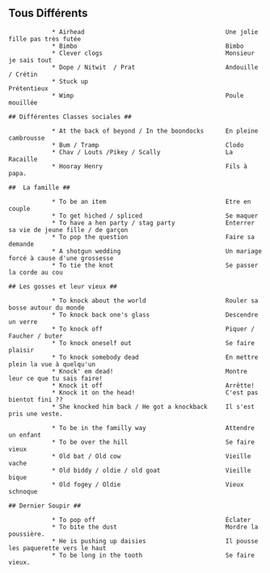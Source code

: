    <t5                                         ANGLAIS RUE CHAP5                                                               >
   
   
   
   ## Tous Différents ##
   
				* Airhead										Une jolie fille pas très futée
				* Bimbo											Bimbo
				* Clever clogs									Monsieur je sais tout
				* Dope / Nitwit  / Prat							Andouille / Crétin
				* Stuck up										Prétentieux
				* Wimp											Poule mouillée

	## Différentes Classes sociales ##
	
				* At the back of beyond / In the boondocks		En pleine cambrousse
				* Bum / Tramp									Clodo
				* Chav / Louts /Pikey / Scally					La Racaille
				* Hooray Henry									Fils à papa.

	##	La famille ##
	
				* To be an item									Etre en couple
				* To get hiched / spliced						Se maquer 
				* To have a hen party / stag party				Enterrer sa vie de jeune fille / de garçon
				* To pop the question							Faire sa demande
				* A shotgun wedding								Un mariage forcé à cause d'une grossesse
				* To tie the knot								Se passer la corde au cou
			
	## Les gosses et leur vieux ##
	
				* To knock about the world						Rouler sa bosse autour du monde 
				* To knock back one's glass						Descendre un verre
				* To knock off									Piquer / Faucher / buter 
				* To knock oneself out							Se faire plaisir
				* To knock somebody dead						En mettre plein la vue à quelqu'un
				* Knock' em dead!								Montre leur ce que tu sais faire!
				* Knock it off									Arrêtte!
				* Knock it on the head!							C'est pas bientot fini ??
				* She knocked him back / He got a knockback		Il s'est pris une veste.
		 
				* To be in the familly way						Attendre un enfant
				* To be over the hill							Se faire vieux
				* Old bat / Old cow								Vieille vache
				* Old biddy / oldie / old goat					Vieille bique
				* Old fogey / Oldie								Vieux schnoque
	
	## Dernier Soupir ##
	
				* To pop off									Éclater
				* To bite the dust								Mordre la poussière.
				* He is pushing up daisies						Il pousse les paquerette vers le haut
				* To be long in the tooth						Se faire vieux.
